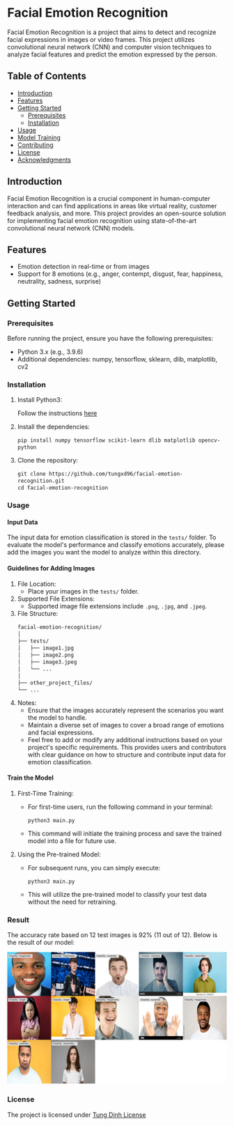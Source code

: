# Facial Emotion Recognition

Facial Emotion Recognition is a project that aims to detect and recognize facial expressions in images or video frames. This project utilizes convolutional neural network (CNN) and computer vision techniques to analyze facial features and predict the emotion expressed by the person.

## Table of Contents

- [Introduction](#introduction)
- [Features](#features)
- [Getting Started](#getting-started)
  - [Prerequisites](#prerequisites)
  - [Installation](#installation)
- [Usage](#usage)
- [Model Training](#model-training)
- [Contributing](#contributing)
- [License](#license)
- [Acknowledgments](#acknowledgments)

## Introduction

Facial Emotion Recognition is a crucial component in human-computer interaction and can find applications in areas like virtual reality, customer feedback analysis, and more. This project provides an open-source solution for implementing facial emotion recognition using state-of-the-art convolutional neural network (CNN) models.

## Features

- Emotion detection in real-time or from images
- Support for 8 emotions (e.g., anger, contempt, disgust, fear, happiness, neutrality, sadness, surprise)

## Getting Started

### Prerequisites

Before running the project, ensure you have the following prerequisites:

- Python 3.x (e.g., 3.9.6)
- Additional dependencies: numpy, tensorflow, sklearn, dlib, matplotlib, cv2

### Installation

1. Install Python3:

    Follow the instructions [here](https://www.python.org/downloads/)

2. Install the dependencies:

    ```
    pip install numpy tensorflow scikit-learn dlib matplotlib opencv-python
    ```

3. Clone the repository:

    ```
    git clone https://github.com/tungxd96/facial-emotion-recognition.git
    cd facial-emotion-recognition
    ```

### Usage

#### Input Data

The input data for emotion classification is stored in the `tests/` folder. To evaluate the model's performance and classify emotions accurately, please add the images you want the model to analyze within this directory.

#### Guidelines for Adding Images

1. File Location:
    - Place your images in the `tests/` folder.
2. Supported File Extensions:
    - Supported image file extensions include `.png`, `.jpg`, and `.jpeg`.
3. File Structure:
    ```
    facial-emotion-recognition/
    │
    ├── tests/
    │   ├── image1.jpg
    │   ├── image2.png
    │   ├── image3.jpeg
    │   └── ...
    │
    ├── other_project_files/
    └── ...
    ```
3. Notes:
    - Ensure that the images accurately represent the scenarios you want the model to handle.
    - Maintain a diverse set of images to cover a broad range of emotions and facial expressions.
    - Feel free to add or modify any additional instructions based on your project's specific requirements. This provides users and contributors with clear guidance on how to structure and contribute input data for emotion classification.

#### Train the Model

1. First-Time Training:

    - For first-time users, run the following command in your terminal:
        ```
        python3 main.py
        ```
    - This command will initiate the training process and save the trained model into a file for future use.

2. Using the Pre-trained Model:
    - For subsequent runs, you can simply execute:
        ```
        python3 main.py
        ```
    - This will utilize the pre-trained model to classify your test data without the need for retraining.

### Result

The accuracy rate based on 12 test images is 92% (11 out of 12). Below is the result of our model:

![Facial Emotion Recognition Result](https://github.com/tungxd96/facial-emotion-recognition/blob/main/results/result_1.png)

### License

The project is licensed under [Tung Dinh License](https://github.com/tungxd96/facial-emotion-recognition/blob/main/LICENSE.md)